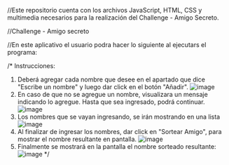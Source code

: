 //Este repositorio cuenta con los archivos JavaScript, HTML, CSS y multimedia necesarios para la realización del Challenge - Amigo Secreto.

//Challenge - Amigo secreto

//En este aplicativo el usuario podra hacer lo siguiente al ejecutars el programa:

/*
Instrucciones: 
1. Deberá agregar cada nombre que desee en el apartado que dice "Escribe un nombre" y luego dar click en el botón "Añadir".
  ![image](https://github.com/user-attachments/assets/89e0084f-b9d9-4f88-8280-f7c31da016c4)
2. En caso de que no se agregue un nombre, visualizara un mensaje indicando lo agregue. Hasta que sea ingresado, podrá continuar.
   ![image](https://github.com/user-attachments/assets/e559cecb-b289-4fc8-9220-0e66364fc554)
3. Los nombres que se vayan ingresando, se irán mostrando en una lista
   ![image](https://github.com/user-attachments/assets/7d75ec37-33ba-40b1-ac92-9e409e50e7be)
4. Al finalizar de ingresar los nombres, dar click en "Sortear Amigo", para mostrar el nombre resultante en pantalla.
   ![image](https://github.com/user-attachments/assets/70add61e-024e-434a-99ea-933545980da1)
5. Finalmente se mostrará en la pantalla el nombre sorteado resultante:
   ![image](https://github.com/user-attachments/assets/92787a43-9fb1-4356-be5a-afa486d088cd)
*/
